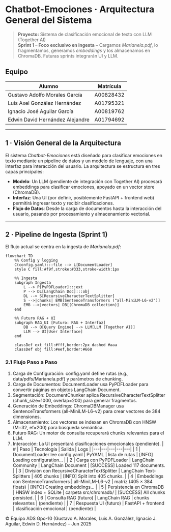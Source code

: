 # Chatbot-Emociones · Arquitectura General del Sistema

> **Proyecto:** Sistema de clasificación emocional de texto con LLM (Together AI)  
> **Sprint 1 – Foco exclusivo en ingesta** – Cargamos *Marianela.pdf*, lo fragmentamos, generamos *embeddings* y los almacenamos en ChromaDB. Futuras sprints integrarán UI y LLM.

## Equipo

| Alumno                          | Matrícula |
|---------------------------------|-----------|
| Gustavo Adolfo Morales García   | A00828432 |
| Luis Axel González Hernández    | A01795321 |
| Ignacio José Aguilar García     | A00819762 |
| Edwin David Hernández Alejandre | A01794692 |

---

## 1 · Visión General de la Arquitectura

El sistema *Chatbot-Emociones* está diseñado para clasificar emociones en texto mediante un pipeline de datos y un modelo de lenguaje, con una interfaz para interacción del usuario. La arquitectura se estructura en tres capas principales:

- **Modelo**: Un LLM (pendiente de integración con Together AI) procesará embeddings para clasificar emociones, apoyado en un vector store (ChromaDB).
- **Interfaz**: Una UI (por definir, posiblemente FastAPI + frontend web) permitirá ingresar texto y recibir clasificaciones.
- **Flujo de Datos**: Desde la carga de documentos hasta la interacción del usuario, pasando por procesamiento y almacenamiento vectorial.

---

## 2 · Pipeline de Ingesta (Sprint 1)

El flujo actual se centra en la ingesta de *Marianela.pdf*:

```mermaid
flowchart TD
    %% Config y logging
    C(config.yaml):::file --> L[DocumentLoader]
    style C fill:#f9f,stroke:#333,stroke-width:1px

    %% Ingesta
    subgraph Ingesta
        L --> P[PyPDFLoader]:::ext
        P --> DL[LangChain Doc]:::obj
        DL --> S[RecursiveCharacterTextSplitter]
        S -->|chunks| EMB[SentenceTransformers ("all-MiniLM-L6-v2")]
        EMB -->|vectors| DB[(ChromaDB collection)]
    end

    %% Futuro RAG + UI
    subgraph RAG_UI [Futuro: RAG + Interfaz]
        DB --> Q[Query Engine] --> LLM[LLM (Together AI)]
        LLM --> UI[User Interface]
    end

    classDef ext fill:#fff,border:2px dashed #aaa
    classDef obj fill:#eef,border:#668
```
### 2.1 Flujo Paso a Paso
1. Carga de Configuración: config.yaml define rutas (e.g., data/pdfs/Marianela.pdf) y parámetros de chunking.
2. Carga de Documentos: DocumentLoader usa PyPDFLoader para convertir páginas en objetos LangChain Document.
3. Segmentación: DocumentChunker aplica RecursiveCharacterTextSplitter (chunk_size=1000, overlap=200) para generar fragmentos.
4. Generación de Embeddings: ChromaDBManager usa SentenceTransformers (all-MiniLM-L6-v2) para crear vectores de 384 dimensiones.
5. Almacenamiento: Los vectores se indexan en ChromaDB con HNSW (M=32, ef=200) para búsqueda semántica.
6. Futuro RAG: Un motor de consulta recuperará chunks relevantes para el LLM.
7. Interacción: La UI presentará clasificaciones emocionales (pendiente).
| # | Paso | Tecnología | Salida | Logs |
|---|---|---|---|---|
| 1 | DocumentLoader lee config.yaml | PyYAML | lista de rutas | [INFO] Loading configuration… |
| 2 | Carga con PyPDFLoader | LangChain Community | LangChain Document | [SUCCESS] Loaded 117 documents. |
| 3 | División con RecursiveCharacterTextSplitter | LangChain Text-Splitters | 405 chunks | [INFO] Split into 405 chunks. |
| 4 | Embeddings con SentenceTransformers | all-MiniLM-L6-v2 | matriz (405 × 384 floats) | [INFO] Creating embeddings… |
| 5 | Persistencia en ChromaDB | HNSW index + SQLite | carpeta src/chromadb/ | [SUCCESS] All chunks persisted. |
| 6 | Consulta RAG (futuro) | LangChain RAG | chunks relevantes | (pendiente) |
| 7 | Respuesta UI (futuro) | FastAPI + frontend | clasificación emocional | (pendiente) |

© Equipo ADS Gpo-10 (Gustavo A. Morales, Luis A. González, Ignacio J. Aguilar, Edwin D. Hernández) – Jun 2025
